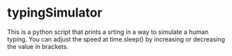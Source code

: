 # typingSimulator
This is a python script that prints a srting in a way to simulate a human typing.
You can adjust the speed at  time.sleep() by increasing or decreasing the value in brackets.

